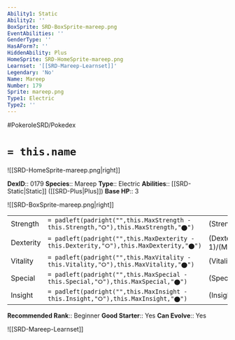 ```yaml
---
Ability1: Static
Ability2: ''
BoxSprite: SRD-BoxSprite-mareep.png
EventAbilities: ''
GenderType: ''
HasAForm?: ''
HiddenAbility: Plus
HomeSprite: SRD-HomeSprite-mareep.png
Learnset: '[[SRD-Mareep-Learnset]]'
Legendary: 'No'
Name: Mareep
Number: 179
Sprite: mareep.png
Type1: Electric
Type2: ''
---
```


#PokeroleSRD/Pokedex

# `= this.name`

![[SRD-HomeSprite-mareep.png|right]]

**DexID**:: 0179
**Species**:: Mareep
**Type**:: Electric
**Abilities**:: [[SRD-Static|Static]] ([[SRD-Plus|Plus]])
**Base HP**:: 3

![[SRD-BoxSprite-mareep.png|right]]

|           |                                                                                        |                                          |
| --------- | -------------------------------------------------------------------------------------- | ---------------------------------------- |
| Strength  | `= padleft(padright("",this.MaxStrength - this.Strength,"⭘"),this.MaxStrength,"⬤")`    | (Strength::1)/(MaxStrength::3)   |
| Dexterity | `= padleft(padright("",this.MaxDexterity - this.Dexterity,"⭘"),this.MaxDexterity,"⬤")` | (Dexterity:: 1)/(MaxDexterity::3) |
| Vitality  | `= padleft(padright("",this.MaxVitality - this.Vitality,"⭘"),this.MaxVitality,"⬤")`    | (Vitality::1)/(MaxVitality::3)   |
| Special   | `= padleft(padright("",this.MaxSpecial - this.Special,"⭘"),this.MaxSpecial,"⬤")`       | (Special::2)/(MaxSpecial::4)     |
| Insight   | `= padleft(padright("",this.MaxInsight - this.Insight,"⭘"),this.MaxInsight,"⬤")`       | (Insight::2)/(MaxInsight::4)     |

**Recommended Rank**:: Beginner
**Good Starter**:: Yes
**Can Evolve**:: Yes

![[SRD-Mareep-Learnset]]